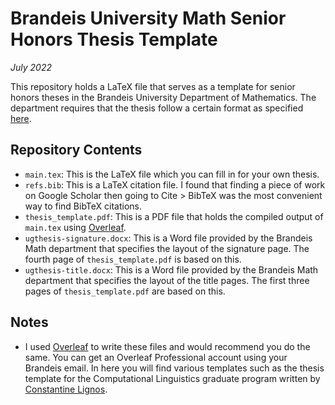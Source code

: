 # Brandeis University Math Senior Honors Thesis Template

*July 2022*

This repository holds a LaTeX file that serves as a template for senior honors theses in the Brandeis University Department of Mathematics. The department requires that the thesis follow a certain format as specified [here](https://www.brandeis.edu/mathematics/undergraduate/senior-honors-thesis.html). 

## Repository Contents

* `main.tex`: This is the LaTeX file which you can fill in for your own thesis.
* `refs.bib`: This is a LaTeX citation file. I found that finding a piece of work on Google Scholar then going to Cite > BibTeX was the most convenient way to find BibTeX citations. 
* `thesis_template.pdf`: This is a PDF file that holds the compiled output of `main.tex` using [Overleaf](https://www.overleaf.com/).
* `ugthesis-signature.docx`: This is a Word file provided by the Brandeis Math department that specifies the layout of the signature page. The fourth page of `thesis_template.pdf` is based on this.
* `ugthesis-title.docx`: This is a Word file provided by the Brandeis Math department that specifies the layout of the title pages. The first three pages of `thesis_template.pdf` are based on this.

## Notes

* I used [Overleaf](https://www.overleaf.com/) to write these files and would recommend you do the same. You can get an Overleaf Professional account using your Brandeis email. In here you will find various templates such as the thesis template for the Computational Linguistics graduate program written by [Constantine Lignos](https://lignos.org/).


